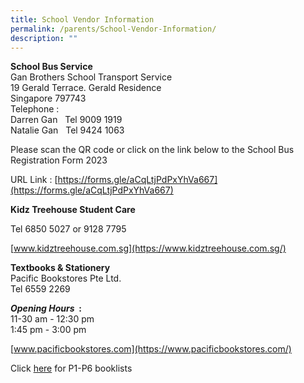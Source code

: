 ```yaml
---
title: School Vendor Information
permalink: /parents/School-Vendor-Information/
description: ""
---
```

**School Bus Service**  
Gan Brothers School Transport Service  
19 Gerald Terrace. Gerald Residence  
Singapore 797743  
Telephone :  
Darren Gan   Tel 9009 1919  
Natalie Gan   Tel 9424 1063  
  
Please scan the QR code or click on the link below to the School Bus Registration Form 2023

URL Link : [https://forms.gle/aCqLtjPdPxYhVa667](https://forms.gle/aCqLtjPdPxYhVa667)


**Kidz Treehouse Student Care**  

Tel 6850 5027 or 9128 7795


[www.kidztreehouse.com.sg](https://www.kidztreehouse.com.sg/)

**Textbooks & Stationery**  
Pacific Bookstores Pte Ltd.  
Tel 6559 2269  
  
**_Opening Hours_  :**
<br>11-30 am - 12:30 pm  
1:45 pm - 3:00 pm  
  

[www.pacificbookstores.com](https://www.pacificbookstores.com/)

  

Click [here](/booklist-2023) for P1-P6 booklists